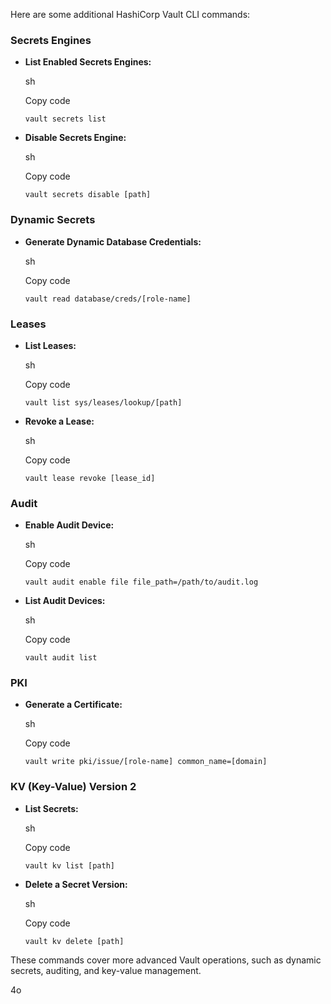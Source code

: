 Here are some additional HashiCorp Vault CLI commands:

### **Secrets Engines**

- **List Enabled Secrets Engines:**
    
    sh
    
    Copy code
    
    `vault secrets list`
    
- **Disable Secrets Engine:**
    
    sh
    
    Copy code
    
    `vault secrets disable [path]`
    

### **Dynamic Secrets**

- **Generate Dynamic Database Credentials:**
    
    sh
    
    Copy code
    
    `vault read database/creds/[role-name]`
    

### **Leases**

- **List Leases:**
    
    sh
    
    Copy code
    
    `vault list sys/leases/lookup/[path]`
    
- **Revoke a Lease:**
    
    sh
    
    Copy code
    
    `vault lease revoke [lease_id]`
    

### **Audit**

- **Enable Audit Device:**
    
    sh
    
    Copy code
    
    `vault audit enable file file_path=/path/to/audit.log`
    
- **List Audit Devices:**
    
    sh
    
    Copy code
    
    `vault audit list`
    

### **PKI**

- **Generate a Certificate:**
    
    sh
    
    Copy code
    
    `vault write pki/issue/[role-name] common_name=[domain]`
    

### **KV (Key-Value) Version 2**

- **List Secrets:**
    
    sh
    
    Copy code
    
    `vault kv list [path]`
    
- **Delete a Secret Version:**
    
    sh
    
    Copy code
    
    `vault kv delete [path]`
    

These commands cover more advanced Vault operations, such as dynamic secrets, auditing, and key-value management.

4o
